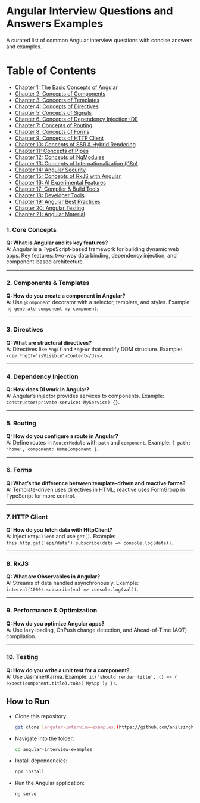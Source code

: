 # Angular Interview Questions and Answers Examples

A curated list of common Angular interview questions with concise answers and examples.

# Table of Contents

- [Chapter 1: The Basic Concepts of Angular](#chapter-1-the-basic-concepts-of-angular)
- [Chapter 2: Concepts of Components](#chapter-2-concepts-of-components)
- [Chapter 3: Concepts of Templates](#chapter-3-concepts-of-templates)
- [Chapter 4: Concepts of Directives](#chapter-4-concepts-of-directives)
- [Chapter 5: Concepts of Signals](#chapter-5-concepts-of-signals)
- [Chapter 6: Concepts of Dependency Injection (DI)](#chapter-6-concepts-of-dependency-injection-di)
- [Chapter 7: Concepts of Routing](#chapter-7-concepts-of-routing)
- [Chapter 8: Concepts of Forms](#chapter-8-concepts-of-forms)
- [Chapter 9: Concepts of HTTP Client](#chapter-9-concepts-of-http-client)
- [Chapter 10: Concepts of SSR & Hybrid Rendering](#chapter-10-concepts-of-ssr--hybrid-rendering)
- [Chapter 11: Concepts of Pipes](#chapter-11-concepts-of-pipes)
- [Chapter 12: Concepts of NgModules](#chapter-12-concepts-of-ngmodules)
- [Chapter 13: Concepts of Internationalization (i18n)](#chapter-13-concepts-of-internationalization-i18n)
- [Chapter 14: Angular Security](#chapter-14-angular-security)
- [Chapter 15: Concepts of RxJS with Angular](#chapter-15-concepts-of-rxjs-with-angular)
- [Chapter 16: AI Experimental Features](#chapter-16-ai-experimental-features)
- [Chapter 17: Compiler & Build Tools](#chapter-17-compiler--build-tools)
- [Chapter 18: Developer Tools](#chapter-18-developer-tools)
- [Chapter 19: Angular Best Practices](#chapter-19-angular-best-practices)
- [Chapter 20: Angular Testing](#chapter-20-angular-testing)
- [Chapter 21: Angular Material](#chapter-21-angular-material)

### 1. Core Concepts
**Q: What is Angular and its key features?**  
A: Angular is a TypeScript-based framework for building dynamic web apps. Key features: two-way data binding, dependency injection, and component-based architecture.

---

### 2. Components & Templates
**Q: How do you create a component in Angular?**  
A: Use `@Component` decorator with a selector, template, and styles. Example: `ng generate component my-component`.

---

### 3. Directives
**Q: What are structural directives?**  
A: Directives like `*ngIf` and `*ngFor` that modify DOM structure. Example: `<div *ngIf="isVisible">Content</div>`.

---

### 4. Dependency Injection
**Q: How does DI work in Angular?**  
A: Angular’s injector provides services to components. Example: `constructor(private service: MyService) {}`.

---

### 5. Routing
**Q: How do you configure a route in Angular?**  
A: Define routes in `RouterModule` with `path` and `component`. Example: `{ path: 'home', component: HomeComponent }`.

---

### 6. Forms
**Q: What’s the difference between template-driven and reactive forms?**  
A: Template-driven uses directives in HTML; reactive uses FormGroup in TypeScript for more control.

---

### 7. HTTP Client
**Q: How do you fetch data with HttpClient?**  
A: Inject `HttpClient` and use `get()`. Example: `this.http.get('api/data').subscribe(data => console.log(data))`.

---

### 8. RxJS
**Q: What are Observables in Angular?**  
A: Streams of data handled asynchronously. Example: `interval(1000).subscribe(val => console.log(val))`.

---

### 9. Performance & Optimization
**Q: How do you optimize Angular apps?**  
A: Use lazy loading, OnPush change detection, and Ahead-of-Time (AOT) compilation.

---

### 10. Testing
**Q: How do you write a unit test for a component?**  
A: Use Jasmine/Karma. Example: `it('should render title', () => { expect(component.title).toBe('MyApp'); })`.
## How to Run
- Clone this repository:
  ```bash
  git clone [angular-interview-examples](https://github.com/anilsingh581/Angular-Components.git)
  ```
- Navigate into the folder:
  ```bash
  cd angular-interview-examples
  ```
- Install dependencies:
  ```bash
  npm install
  ```
- Run the Angular application:
  ```bash
  ng serve
  ```

